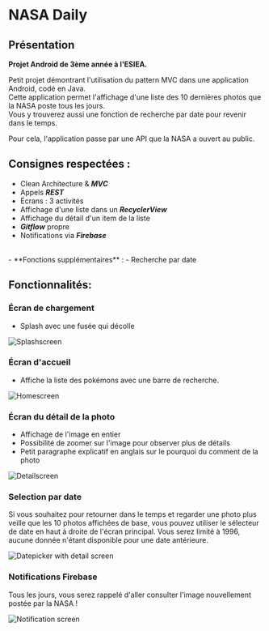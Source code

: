 # NASA Daily

## Présentation

**Projet Android de 3ème année à l'ESIEA.**

Petit projet démontrant l'utilisation du pattern MVC dans une application Android, codé en Java.
<br/>Cette application permet l'affichage d'une liste des 10 dernières photos que la NASA poste tous les jours.
<br/>Vous y trouverez aussi une fonction de recherche par date pour revenir dans le temps.

Pour cela, l'application passe par une API que la NASA a ouvert au public.

## Consignes respectées : 

- Clean Architecture & ***MVC***
- Appels ***REST***
- Écrans : 3 activités
- Affichage d'une liste dans un ***RecyclerView***
- Affichage du détail d'un item de la liste
- ***Gitflow*** propre
- Notifications via ***Firebase***
<br/>
- **Fonctions supplémentaires** :
	- Recherche par date


## Fonctionnalités: 

### Écran de chargement

- Splash avec une fusée qui décolle 

![Splashscreen](http://victorguegan.fr/NASADaily/img/splash.jpg)

### Écran d'accueil 

- Affiche la liste des pokémons avec une barre de recherche.

![Homescreen](http://victorguegan.fr/NASADaily/img/home.jpg)

### Écran du détail de la photo

- Affichage de l'image en entier
- Possibilité de zoomer sur l'image pour observer plus de détails
- Petit paragraphe explicatif en anglais sur le pourquoi du comment de la photo

![Detailscreen](http://victorguegan.fr/NASADaily/img/detail.jpg)

### Selection par date

Si vous souhaitez pour retourner dans le temps et regarder une photo plus veille que les 10 photos affichées de base, vous pouvez utiliser le sélecteur de date en haut à droite de l'écran principal. 
Vous serez limité à 1996, aucune donnée n'étant disponible pour une date antérieure. 

![Datepicker with detail screen](http://victorguegan.fr/NASADaily/img/date_picker.jpg)


### Notifications Firebase

Tous les jours, vous serez rappelé d'aller consulter l'image nouvellement postée par la NASA !

![Notification screen](http://victorguegan.fr/NASADaily/img/notif.jpg)


